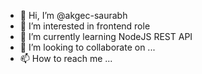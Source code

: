 - 👋 Hi, I’m @akgec-saurabh
- 👀 I’m interested in frontend role
- 🌱 I’m currently learning NodeJS REST API
- 💞️ I’m looking to collaborate on ...
- 📫 How to reach me ...

<!---
akgec-saurabh/akgec-saurabh is a ✨ special ✨ repository because its `README.md` (this file) appears on your GitHub profile.
You can click the Preview link to take a look at your changes.
--->
